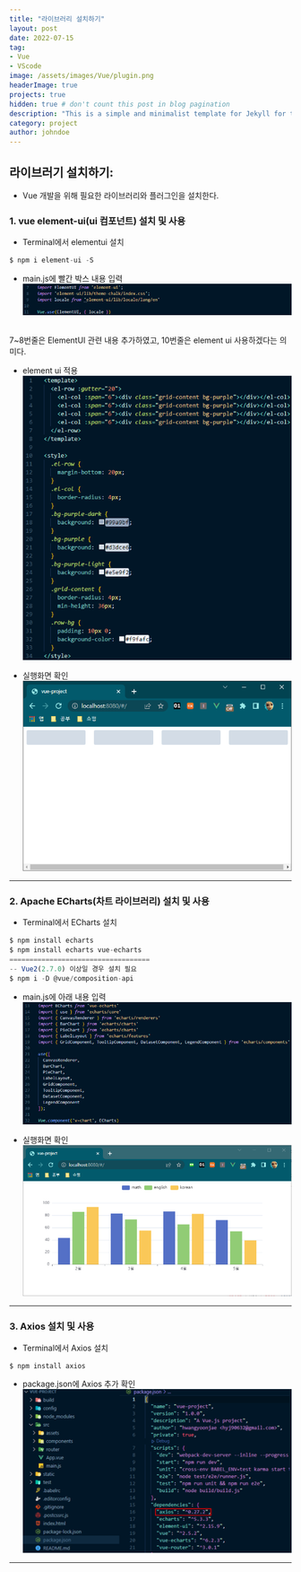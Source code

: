```yaml
---
title: "라이브러리 설치하기"
layout: post
date: 2022-07-15
tag: 
- Vue
- VScode
image: /assets/images/Vue/plugin.png
headerImage: true
projects: true
hidden: true # don't count this post in blog pagination
description: "This is a simple and minimalist template for Jekyll for those who likes to eat noodles."
category: project
author: johndoe
---
```


## 라이브러기 설치하기:
- Vue 개발을 위해 필요한 라이브러리와 플러그인을 설치한다.

### 1. vue element-ui(ui 컴포넌트) 설치 및 사용
- Terminal에서 elementui 설치
```javascript
$ npm i element-ui -S
```

- main.js에 빨간 박스 내용 입력
[![텍스트](../assets/images/Vue/element-ui%20main.js%EC%97%90%20%EC%B6%94%EA%B0%80.PNG)](../assets/images/Vue/element-ui%20main.js%EC%97%90%20%EC%B6%94%EA%B0%80.PNG)
<br>
7~8번줄은 ElementUI 관련 내용 추가하였고, 10번줄은 element ui 사용하겠다는 의미다.

- element ui 적용
[![텍스트](../assets/images/Vue/element-ui%20%EC%A0%81%EC%9A%A9.PNG)](../assets/images/Vue/element-ui%20%EC%A0%81%EC%9A%A9.PNG)

- 실행화면 확인
[![텍스트](../assets/images/Vue/element-ui%20%EC%8B%A4%ED%96%89%ED%99%94%EB%A9%B4.PNG)](../assets/images/Vue/element-ui%20%EC%8B%A4%ED%96%89%ED%99%94%EB%A9%B4.PNG)

* * *

### 2. Apache ECharts(차트 라이브러리) 설치 및 사용
- Terminal에서 ECharts 설치
```javascript
$ npm install echarts
$ npm install echarts vue-echarts
===================================
-- Vue2(2.7.0) 이상일 경우 설치 필요
$ npm i -D @vue/composition-api
```

- main.js에 아래 내용 입력
[![텍스트](../assets/images/Vue/echart%20main.js%EC%97%90%20%EC%B6%94%EA%B0%80.PNG)](../assets/images/Vue/echart%20main.js%EC%97%90%20%EC%B6%94%EA%B0%80.PNG)

- 실행화면 확인
[![텍스트](../assets/images/Vue/echart%20%EC%8B%A4%ED%96%89%ED%99%94%EB%A9%B4.PNG)](../assets/images/Vue/echart%20%EC%8B%A4%ED%96%89%ED%99%94%EB%A9%B4.PNG)

* * *

### 3. Axios 설치 및 사용
- Terminal에서 Axios 설치
```javascript
$ npm install axios
```

- package.json에 Axios 추가 확인
[![텍스트](../assets/images/Vue/axios%20%EC%84%A4%EC%B9%98%EB%B2%84%EC%A0%84%20%ED%99%95%EC%9D%B8.PNG)](../assets/images/Vue/axios%20%EC%84%A4%EC%B9%98%EB%B2%84%EC%A0%84%20%ED%99%95%EC%9D%B8.PNG)

* * *
